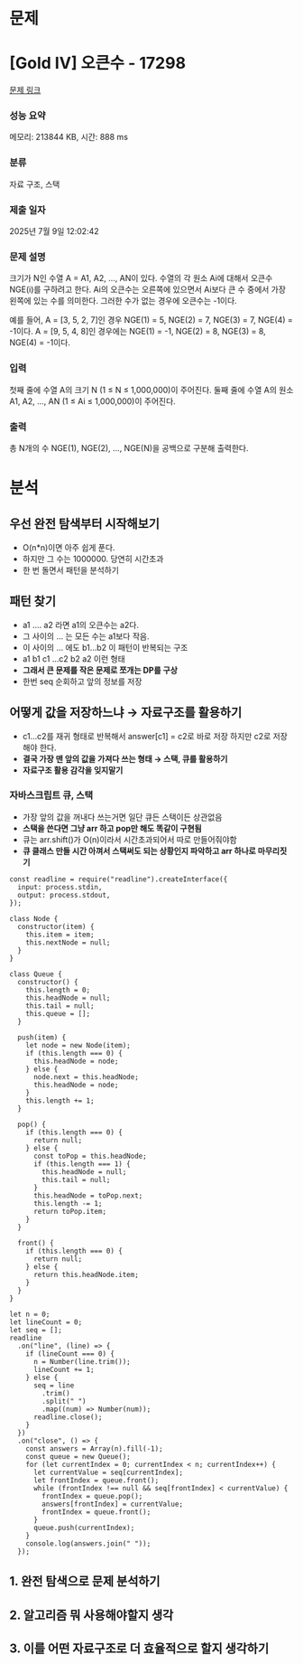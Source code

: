 # 문제

# **[Gold IV] 오큰수 - 17298**

[문제 링크](https://www.acmicpc.net/problem/17298)

### **성능 요약**

메모리: 213844 KB, 시간: 888 ms

### **분류**

자료 구조, 스택

### **제출 일자**

2025년 7월 9일 12:02:42

### **문제 설명**

크기가 N인 수열 A = A1, A2, ..., AN이 있다. 수열의 각 원소 Ai에 대해서 오큰수 NGE(i)를 구하려고 한다. Ai의 오큰수는 오른쪽에 있으면서 Ai보다 큰 수 중에서 가장 왼쪽에 있는 수를 의미한다. 그러한 수가 없는 경우에 오큰수는 -1이다.

예를 들어, A = [3, 5, 2, 7]인 경우 NGE(1) = 5, NGE(2) = 7, NGE(3) = 7, NGE(4) = -1이다. A = [9, 5, 4, 8]인 경우에는 NGE(1) = -1, NGE(2) = 8, NGE(3) = 8, NGE(4) = -1이다.

### **입력**

첫째 줄에 수열 A의 크기 N (1 ≤ N ≤ 1,000,000)이 주어진다. 둘째 줄에 수열 A의 원소 A1, A2, ..., AN (1 ≤ Ai ≤ 1,000,000)이 주어진다.

### **출력**

총 N개의 수 NGE(1), NGE(2), ..., NGE(N)을 공백으로 구분해 출력한다.

# 분석

## 우선 완전 탐색부터 시작해보기

- O(n\*n)이면 아주 쉽게 푼다.
- 하지만 그 수는 1000000. 당연히 시간초과
- 한 번 돌면서 패턴을 분석하기

## 패턴 찾기

- a1 …. a2 라면 a1의 오큰수는 a2다.
- 그 사이의 … 는 모든 수는 a1보다 작음.
- 이 사이의 … 에도 b1…b2 이 패턴이 반복되는 구조
- a1 b1 c1 …c2 b2 a2 이런 형태
- **그래서 큰 문제를 작은 문제로 쪼개는 DP를 구상**
- 한번 seq 순회하고 앞의 정보를 저장

## 어떻게 값을 저장하느냐 → 자료구조를 활용하기

- c1…c2를 재귀 형태로 반복해서 answer[c1] = c2로 바로 저장 하지만 c2로 저장해야 한다.
- **결국 가장 맨 앞의 값을 가져다 쓰는 형태 → 스택, 큐를 활용하기**
- **자료구조 활용 감각을 잊지말기**

### 자바스크립트 큐, 스택

- 가장 앞의 값을 꺼내다 쓰는거면 일단 큐든 스택이든 상관없음
- **스택을 쓴다면 그냥 arr 하고 pop만 해도 똑같이 구현됨**
- 큐는 arr.shift()가 O(n)이라서 시간초과되어서 따로 만들어줘야함
- **큐 클래스 만들 시간 아껴서 스택써도 되는 상황인지 파악하고 arr 하나로 마무리짓기**

```tsx
const readline = require("readline").createInterface({
  input: process.stdin,
  output: process.stdout,
});

class Node {
  constructor(item) {
    this.item = item;
    this.nextNode = null;
  }
}

class Queue {
  constructor() {
    this.length = 0;
    this.headNode = null;
    this.tail = null;
    this.queue = [];
  }

  push(item) {
    let node = new Node(item);
    if (this.length === 0) {
      this.headNode = node;
    } else {
      node.next = this.headNode;
      this.headNode = node;
    }
    this.length += 1;
  }

  pop() {
    if (this.length === 0) {
      return null;
    } else {
      const toPop = this.headNode;
      if (this.length === 1) {
        this.headNode = null;
        this.tail = null;
      }
      this.headNode = toPop.next;
      this.length -= 1;
      return toPop.item;
    }
  }

  front() {
    if (this.length === 0) {
      return null;
    } else {
      return this.headNode.item;
    }
  }
}

let n = 0;
let lineCount = 0;
let seq = [];
readline
  .on("line", (line) => {
    if (lineCount === 0) {
      n = Number(line.trim());
      lineCount += 1;
    } else {
      seq = line
        .trim()
        .split(" ")
        .map((num) => Number(num));
      readline.close();
    }
  })
  .on("close", () => {
    const answers = Array(n).fill(-1);
    const queue = new Queue();
    for (let currentIndex = 0; currentIndex < n; currentIndex++) {
      let currentValue = seq[currentIndex];
      let frontIndex = queue.front();
      while (frontIndex !== null && seq[frontIndex] < currentValue) {
        frontIndex = queue.pop();
        answers[frontIndex] = currentValue;
        frontIndex = queue.front();
      }
      queue.push(currentIndex);
    }
    console.log(answers.join(" "));
  });
```

## 1. 완전 탐색으로 문제 분석하기

## 2. 알고리즘 뭐 사용해야할지 생각

## 3. 이를 어떤 자료구조로 더 효율적으로 할지 생각하기
